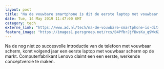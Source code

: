 ```yaml
---
layout: post
title: "Na de vouwbare smartphone is dit de eerste laptop met vouwbaar scherm"
date: Tue, 14 May 2019 11:47:00 GMT
category: tech
externe_link: "https://www.ad.nl/tech/na-de-vouwbare-smartphone-is-dit-de-eerste-laptop-met-vouwbaar-scherm~adbdcf69/"
feature_image: "https://images1.persgroep.net/rcs/B4PfbrJjfBwsKu_q9WxK3_umgWU/diocontent/148346191/_fitwidth/400/?appId=21791a8992982cd8da851550a453bd7f&quality=0.7"
---
```


Na de nog niet zo succesvolle introductie van de telefoon met vouwbaar scherm, komt volgend jaar een eerste laptop met vouwbaar scherm op de markt. Computerfabrikant Lenovo claimt een een eerste, werkende conceptversie te maken.
